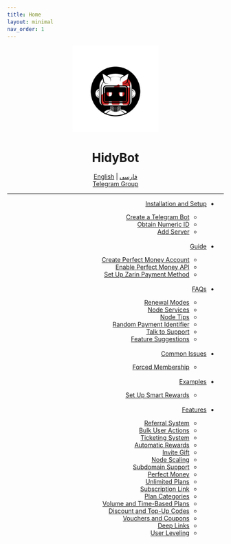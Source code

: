 ```yaml
---
title: Home
layout: minimal
nav_order: 1
---
```


<head>
    <meta charset="utf-8">
    <link rel="stylesheet" href="https://b3h1z.github.io/HidyBot-Docs/assets/css/style.css">
</head>

<p align="center">
  <a href="https://b3h1z.github.io/HidyBot-Docs/" target="_blank" rel="noopener noreferrer">
    <img width="200" height="200" src="https://github.com/B3H1Z/Hiddify-Telegram-Bot/blob/main/Screenshots/icon.png?raw=True" alt="Hidy Bot">
  </a>
</p>
<h1 style="text-align: center;">
HidyBot
</h1>
<p align="center">
  <a href="https://b3h1z.github.io/HidyBot-Docs/">English</a> |
  <a href="https://b3h1z.github.io/HidyBot-Docs/">فارسی</a>
<br>
  <a href="https://t.me/HidyBotGroup">Telegram Group</a>
</p>

***

<div dir="rtl">
<ul>
  <li><a href="https://b3h1z.github.io/HidyBot-Docs/docs/fa/installation/install.html">Installation and Setup</a></li>
  <ul>
    <li><a href="https://b3h1z.github.io/HidyBot-Docs/docs/fa/installation/create-bot.html">Create a Telegram Bot</a></li>
    <li><a href="https://b3h1z.github.io/HidyBot-Docs/docs/fa/installation/numberic-id.html">Obtain Numeric ID</a></li>
    <li><a href="https://b3h1z.github.io/HidyBot-Docs/docs/fa/installation/add-server.html">Add Server</a></li>
  </ul>
<br>
  <li><a href="">Guide</a></li>
  <ul>
    <li><a href="https://b3h1z.github.io/HidyBot-Docs/docs/fa/guide/perfectmoney_create_account.html">Create Perfect Money Account</a></li>
    <li><a href="https://b3h1z.github.io/HidyBot-Docs/docs/fa/guide/perfectmoney_enable_api.html">Enable Perfect Money API</a></li>
    <li><a href="https://b3h1z.github.io/HidyBot-Docs/docs/fa/guide/zarin_add_product.html">Set Up Zarin Payment Method</a></li>
  </ul>
<br>
  <li><a href="">FAQs</a></li>
  <ul>
    <li><a href="https://b3h1z.github.io/HidyBot-Docs/docs/fa/faq/customer-support-tips.html">Renewal Modes</a></li>
    <li><a href="https://b3h1z.github.io/HidyBot-Docs/docs/fa/faq/node-server_tips.html">Node Services</a></li>
    <li><a href="https://b3h1z.github.io/HidyBot-Docs/docs/fa/faq/offer_features.html">Node Tips</a></li>
    <li><a href="https://b3h1z.github.io/HidyBot-Docs/docs/fa/faq/random_payment_identifier.html">Random Payment Identifier</a></li>
    <li><a href="https://b3h1z.github.io/HidyBot-Docs/docs/fa/faq/renewal_types.html">Talk to Support</a></li>
    <li><a href="https://b3h1z.github.io/HidyBot-Docs/docs/fa/faq/nodes_extra_service.html">Feature Suggestions</a></li>
  </ul>
<br>
  <li><a href="">Common Issues</a></li>
  <ul>
    <li><a href="https://b3h1z.github.io/HidyBot-Docs/docs/fa/common-issues/force_join.html">Forced Membership</a></li>
  </ul>
<br>
  <li><a href="">Examples</a></li>
  <ul>
    <li><a href="https://b3h1z.github.io/HidyBot-Docs/docs/fa/examples/automatic_rewards.html">Set Up Smart Rewards</a></li>
  </ul>
<br>
  <li><a href="">Features</a></li>
  <ul>
    <li><a href="https://b3h1z.github.io/HidyBot-Docs/docs/fa/features/referral_link.html">Referral System</a></li>
    <li><a href="https://b3h1z.github.io/HidyBot-Docs/docs/fa/features/bulk_user_actions.html">Bulk User Actions</a></li>
    <li><a href="https://b3h1z.github.io/HidyBot-Docs/docs/fa/features/advanced_ticketing.html">Ticketing System</a></li>
    <li><a href="https://b3h1z.github.io/HidyBot-Docs/docs/fa/features/automatic_rewards.html">Automatic Rewards</a></li>
    <li><a href="https://b3h1z.github.io/HidyBot-Docs/docs/fa/features/invite_gift.html">Invite Gift</a></li>
    <li><a href="https://b3h1z.github.io/HidyBot-Docs/docs/fa/features/multi-server_nodes.html">Node Scaling</a></li>
    <li><a href="https://b3h1z.github.io/HidyBot-Docs/docs/fa/features/subdomain_support.html">Subdomain Support</a></li>
    <li><a href="https://b3h1z.github.io/HidyBot-Docs/docs/fa/features/perfect_money_voucher.html">Perfect Money</a></li>
    <li><a href="https://b3h1z.github.io/HidyBot-Docs/docs/fa/features/unlimited_volume_plans.html">Unlimited Plans</a></li>
    <li><a href="https://b3h1z.github.io/HidyBot-Docs/docs/fa/features/link_subscription.html">Subscription Link</a></li>
    <li><a href="https://b3h1z.github.io/HidyBot-Docs/docs/fa/features/categorize_plans.html">Plan Categories</a></li>
    <li><a href="https://b3h1z.github.io/HidyBot-Docs/docs/fa/features/time_size_based_plans.html">Volume and Time-Based Plans</a></li>
    <li><a href="https://b3h1z.github.io/HidyBot-Docs/docs/fa/features/discount_and_top-up_codes.html">Discount and Top-Up Codes</a></li>
    <li><a href="https://b3h1z.github.io/HidyBot-Docs/docs/fa/features/vouchers_and_coupons.html">Vouchers and Coupons</a></li>
    <li><a href="https://b3h1z.github.io/HidyBot-Docs/docs/fa/features/deep_link.html">Deep Links</a></li>
    <li><a href="https://b3h1z.github.io/HidyBot-Docs/docs/fa/features/user_leveling.html">User Leveling</a></li>
  </ul>
</ul>
</div>
